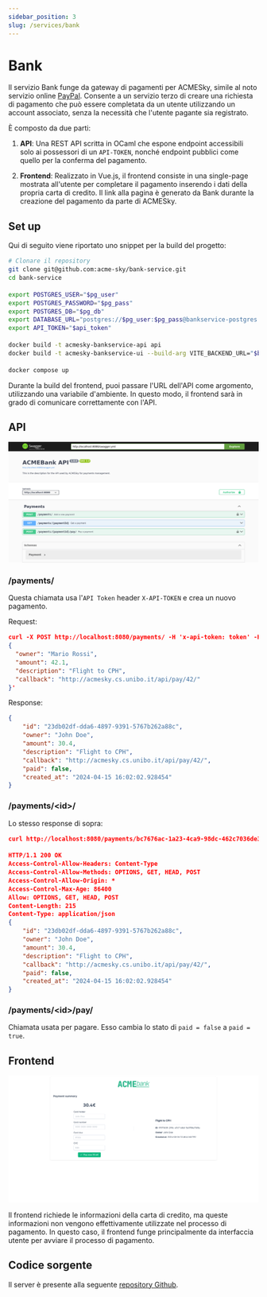 ```yaml
---
sidebar_position: 3
slug: /services/bank
---
```


# Bank

Il servizio Bank funge da gateway di pagamenti per ACMESky, simile al noto servizio online [PayPal](https://paypal.com). Consente a un servizio terzo di creare una richiesta di pagamento che può essere completata da un utente utilizzando un account associato, senza la necessità che l'utente pagante sia registrato.

È composto da due parti:

1. **API**: Una REST API scritta in OCaml che espone endpoint accessibili solo ai possessori di un `API-TOKEN`, nonché endpoint pubblici come quello per la conferma del pagamento.

2. **Frontend**: Realizzato in Vue.js, il frontend consiste in una single-page mostrata all'utente per completare il pagamento inserendo i dati della propria carta di credito. Il link alla pagina è generato da Bank durante la creazione del pagamento da parte di ACMESky.

## Set up

Qui di seguito viene riportato uno snippet per la build del progetto:

```bash
# Clonare il repository
git clone git@github.com:acme-sky/bank-service.git
cd bank-service

export POSTGRES_USER="$pg_user"
export POSTGRES_PASSWORD="$pg_pass"
export POSTGRES_DB="$pg_db"
export DATABASE_URL="postgres://$pg_user:$pg_pass@bankservice-postgres:5432/$pg_db"
export API_TOKEN="$api_token"

docker build -t acmesky-bankservice-api api
docker build -t acmesky-bankservice-ui --build-arg VITE_BACKEND_URL="$bank_api" ui

docker compose up
```

Durante la build del frontend, puoi passare l'URL dell'API come argomento, utilizzando una variabile d'ambiente. In questo modo, il frontend sarà in grado di comunicare correttamente con l'API.


## API

![Swagger screenshot](/img/swagger-acmebank.png)

### /payments/

Questa chiamata usa l'`API Token` header `X-API-TOKEN` e crea un nuovo pagamento.

Request:

```json
curl -X POST http://localhost:8080/payments/ -H 'x-api-token: token' -H 'content-type: application/json' -d '\
{
  "owner": "Mario Rossi",
  "amount": 42.1,
  "description": "Flight to CPH",
  "callback": "http://acmesky.cs.unibo.it/api/pay/42/"
}'
```

Response:

```json
{
    "id": "23db02df-dda6-4897-9391-5767b262a88c",
    "owner": "John Doe",
    "amount": 30.4,
    "description": "Flight to CPH",
    "callback": "http://acmesky.cs.unibo.it/api/pay/42/",
    "paid": false,
    "created_at": "2024-04-15 16:02:02.928454"
}
```

### /payments/\<id\>/

Lo stesso response di sopra:

```json
curl http://localhost:8080/payments/bc7676ac-1a23-4ca9-98dc-462c7036de36/

HTTP/1.1 200 OK
Access-Control-Allow-Headers: Content-Type
Access-Control-Allow-Methods: OPTIONS, GET, HEAD, POST
Access-Control-Allow-Origin: *
Access-Control-Max-Age: 86400
Allow: OPTIONS, GET, HEAD, POST
Content-Length: 215
Content-Type: application/json
{
    "id": "23db02df-dda6-4897-9391-5767b262a88c",
    "owner": "John Doe",
    "amount": 30.4,
    "description": "Flight to CPH",
    "callback": "http://acmesky.cs.unibo.it/api/pay/42/",
    "paid": false,
    "created_at": "2024-04-15 16:02:02.928454"
}
```

### /payments/\<id\>/pay/

Chiamata usata per pagare. Esso cambia lo stato di `paid = false` a `paid = true`.

## Frontend

![Screenshot frontend](https://raw.githubusercontent.com/acme-sky/bank-service/main/assets/screenshot.png)

Il frontend richiede le informazioni della carta di credito, ma queste informazioni non vengono effettivamente utilizzate nel processo di pagamento. In questo caso, il frontend funge principalmente da interfaccia utente per avviare il processo di pagamento.


## Codice sorgente

Il server è presente alla seguente [repository Github](https://github.com/acme-sky/bank-service).
